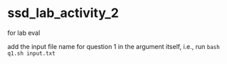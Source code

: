 # ssd_lab_activity_2
for lab eval


add the input file name for question 1 in the argument itself, i.e., run `bash q1.sh input.txt`
